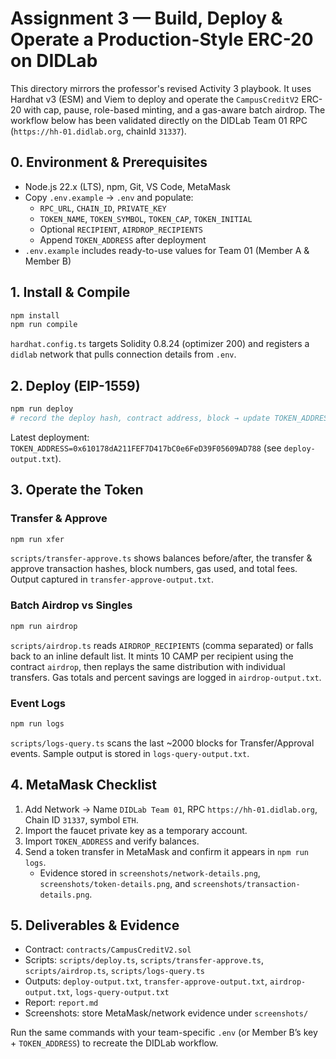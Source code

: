 # Assignment 3 — Build, Deploy & Operate a Production-Style ERC-20 on DIDLab

This directory mirrors the professor's revised Activity 3 playbook. It uses Hardhat v3 (ESM)
and Viem to deploy and operate the `CampusCreditV2` ERC-20 with cap, pause, role-based
minting, and a gas-aware batch airdrop. The workflow below has been validated directly on the
DIDLab Team 01 RPC (`https://hh-01.didlab.org`, chainId `31337`).

## 0. Environment & Prerequisites

- Node.js 22.x (LTS), npm, Git, VS Code, MetaMask
- Copy `.env.example` → `.env` and populate:
  - `RPC_URL`, `CHAIN_ID`, `PRIVATE_KEY`
  - `TOKEN_NAME`, `TOKEN_SYMBOL`, `TOKEN_CAP`, `TOKEN_INITIAL`
  - Optional `RECIPIENT`, `AIRDROP_RECIPIENTS`
  - Append `TOKEN_ADDRESS` after deployment
- `.env.example` includes ready-to-use values for Team 01 (Member A & Member B)

## 1. Install & Compile

```bash
npm install
npm run compile
```

`hardhat.config.ts` targets Solidity 0.8.24 (optimizer 200) and registers a `didlab` network
that pulls connection details from `.env`.

## 2. Deploy (EIP-1559)

```bash
npm run deploy
# record the deploy hash, contract address, block → update TOKEN_ADDRESS
```

Latest deployment: `TOKEN_ADDRESS=0x610178dA211FEF7D417bC0e6FeD39F05609AD788` (see
`deploy-output.txt`).

## 3. Operate the Token

### Transfer & Approve

```bash
npm run xfer
```

`scripts/transfer-approve.ts` shows balances before/after, the transfer & approve transaction
hashes, block numbers, gas used, and total fees. Output captured in
`transfer-approve-output.txt`.

### Batch Airdrop vs Singles

```bash
npm run airdrop
```

`scripts/airdrop.ts` reads `AIRDROP_RECIPIENTS` (comma separated) or falls back to an inline
default list. It mints 10 CAMP per recipient using the contract `airdrop`, then replays the
same distribution with individual transfers. Gas totals and percent savings are logged in
`airdrop-output.txt`.

### Event Logs

```bash
npm run logs
```

`scripts/logs-query.ts` scans the last ~2000 blocks for Transfer/Approval events. Sample output
is stored in `logs-query-output.txt`.

## 4. MetaMask Checklist

1. Add Network → Name `DIDLab Team 01`, RPC `https://hh-01.didlab.org`, Chain ID `31337`, symbol `ETH`.
2. Import the faucet private key as a temporary account.
3. Import `TOKEN_ADDRESS` and verify balances.
4. Send a token transfer in MetaMask and confirm it appears in `npm run logs`.
   - Evidence stored in `screenshots/network-details.png`, `screenshots/token-details.png`, and
     `screenshots/transaction-details.png`.

## 5. Deliverables & Evidence

- Contract: `contracts/CampusCreditV2.sol`
- Scripts: `scripts/deploy.ts`, `scripts/transfer-approve.ts`, `scripts/airdrop.ts`, `scripts/logs-query.ts`
- Outputs: `deploy-output.txt`, `transfer-approve-output.txt`, `airdrop-output.txt`, `logs-query-output.txt`
- Report: `report.md`
- Screenshots: store MetaMask/network evidence under `screenshots/`

Run the same commands with your team-specific `.env` (or Member B’s key + `TOKEN_ADDRESS`) to recreate the DIDLab workflow.
